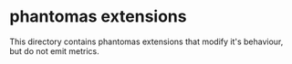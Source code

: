 phantomas extensions
====================

This directory contains phantomas extensions that modify it's behaviour, but do not emit metrics.

